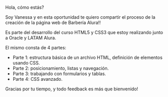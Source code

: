 Hola, cómo estás? 

Soy Vanessa y en esta oportunidad te quiero compartir el proceso de la creación de la página web de Barbería Alura!!

Es parte del desarrollo del curso HTML5 y CSS3 que estoy realizando junto a Oracle y LATAM Alura.

El mismo consta de 4 partes:

- Parte 1: estructura básica de un archivo HTML, definición de elementos usando CSS.
- Parte 2: posicionamiento, listas y navegación.
- Parte 3: trabajando con formularios y tablas.
- Parte 4: CSS avanzado.

Gracias por tu tiempo, 
y todo feedback es más que bienvenido!

